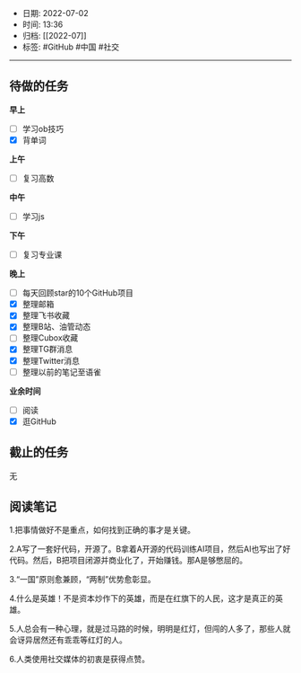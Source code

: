 - 日期: 2022-07-02
- 时间: 13:36
- 归档: [[2022-07]]
- 标签: #GitHub #中国 #社交
---

## 待做的任务

**早上**

- [ ] 学习ob技巧
- [x] 背单词

**上午**

- [ ] 复习高数

**中午**

- [ ] 学习js

**下午**

- [ ] 复习专业课

**晚上**

- [ ] 每天回顾star的10个GitHub项目
- [x] 整理邮箱
- [x] 整理飞书收藏
- [x] 整理B站、油管动态
- [ ] 整理Cubox收藏
- [x] 整理TG群消息
- [x] 整理Twitter消息
- [ ] 整理以前的笔记至语雀

**业余时间**

- [ ] 阅读 
- [x] 逛GitHub

## 截止的任务

无

## 阅读笔记

1.把事情做好不是重点，如何找到正确的事才是关键。

2.A写了一套好代码，开源了。B拿着A开源的代码训练AI项目，然后AI也写出了好代码。然后，B把项目闭源并商业化了，开始赚钱。那A是够憋屈的。

3.“一国”原则愈兼顾，“两制”优势愈彰显。

4.什么是英雄！不是资本炒作下的英雄，而是在红旗下的人民，这才是真正的英雄。

5.人总会有一种心理，就是过马路的时候，明明是红灯，但闯的人多了，那些人就会讶异居然还有乖乖等红灯的人。

6.人类使用社交媒体的初衷是获得点赞。